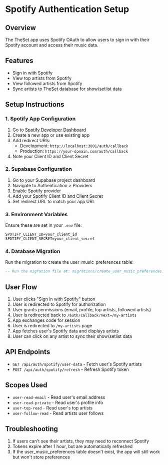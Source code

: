 # Spotify Authentication Setup

## Overview

The TheSet app uses Spotify OAuth to allow users to sign in with their Spotify account and access their music data.

## Features

- Sign in with Spotify
- View top artists from Spotify
- View followed artists from Spotify
- Sync artists to TheSet database for show/setlist data

## Setup Instructions

### 1. Spotify App Configuration

1. Go to [Spotify Developer Dashboard](https://developer.spotify.com/dashboard)
2. Create a new app or use existing app
3. Add redirect URIs:
   - Development: `http://localhost:3001/auth/callback`
   - Production: `https://your-domain.com/auth/callback`
4. Note your Client ID and Client Secret

### 2. Supabase Configuration

1. Go to your Supabase project dashboard
2. Navigate to Authentication > Providers
3. Enable Spotify provider
4. Add your Spotify Client ID and Client Secret
5. Set redirect URL to match your app URL

### 3. Environment Variables

Ensure these are set in your `.env` file:

```
SPOTIFY_CLIENT_ID=your_client_id
SPOTIFY_CLIENT_SECRET=your_client_secret
```

### 4. Database Migration

Run the migration to create the user_music_preferences table:

```sql
-- Run the migration file at: migrations/create_user_music_preferences.sql
```

## User Flow

1. User clicks "Sign in with Spotify" button
2. User is redirected to Spotify for authorization
3. User grants permissions (email, profile, top artists, followed artists)
4. User is redirected back to `/auth/callback?next=/my-artists`
5. App exchanges code for session
6. User is redirected to `/my-artists` page
7. App fetches user's Spotify data and displays artists
8. User can click on any artist to sync their show/setlist data

## API Endpoints

- `GET /api/auth/spotify/user-data` - Fetch user's Spotify artists
- `POST /api/auth/spotify/refresh` - Refresh Spotify token

## Scopes Used

- `user-read-email` - Read user's email address
- `user-read-private` - Read user's profile info
- `user-top-read` - Read user's top artists
- `user-follow-read` - Read artists user follows

## Troubleshooting

1. If users can't see their artists, they may need to reconnect Spotify
2. Tokens expire after 1 hour, but are automatically refreshed
3. If the user_music_preferences table doesn't exist, the app will still work but won't store preferences
